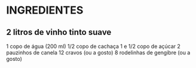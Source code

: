 # INGREDIENTES

## 2 litros de vinho tinto suave
1 copo de água (200 ml)
1/2 copo de cachaça
1 e 1/2 copo de açúcar
2 pauzinhos de canela
12 cravos (ou a gosto)
8 rodelinhas de gengibre (ou a gosto)
